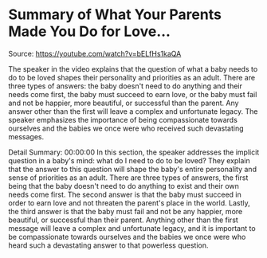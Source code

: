 # Summary of What Your Parents Made You Do for Love…

Source: https://youtube.com/watch?v=bELfHs1kaQA

The speaker in the video explains that the question of what a baby needs to do to be loved shapes their personality and priorities as an adult. There are three types of answers: the baby doesn't need to do anything and their needs come first, the baby must succeed to earn love, or the baby must fail and not be happier, more beautiful, or successful than the parent. Any answer other than the first will leave a complex and unfortunate legacy. The speaker emphasizes the importance of being compassionate towards ourselves and the babies we once were who received such devastating messages.

Detail Summary: 
00:00:00
In this section, the speaker addresses the implicit question in a baby's mind: what do I need to do to be loved? They explain that the answer to this question will shape the baby's entire personality and sense of priorities as an adult. There are three types of answers, the first being that the baby doesn't need to do anything to exist and their own needs come first. The second answer is that the baby must succeed in order to earn love and not threaten the parent's place in the world. Lastly, the third answer is that the baby must fail and not be any happier, more beautiful, or successful than their parent. Anything other than the first message will leave a complex and unfortunate legacy, and it is important to be compassionate towards ourselves and the babies we once were who heard such a devastating answer to that powerless question.

